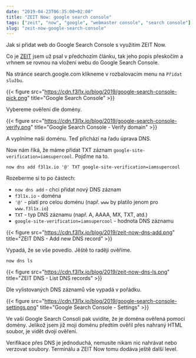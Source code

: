 ```yaml
---
date: "2019-04-23T06:35:00+02:00"
title: "ZEIT Now: google search console"
tags: ["zeit", "now", "google", "webmaster console", "search console"]
slug: "zeit-now-google-search-console"
---
```


Jak si přidat web do Google Search Console s využitím ZEIT Now.

<!--more-->

Co je [ZEIT](/blog/2019/02/27/zeit-now-migrace-dev-domeny-do-cloudu/) jsem už psal v předchozím článku,
tak jeho popis přeskočím a vrhnem se rovnou na vložení webu do Google Search Console.

Na stránce search.google.com klikneme v rozbalovacím menu na `Přidat službu`.

{{< figure src="https://cdn.f3l1x.io/blog/2019/google-search-console-pick.png" title="Google Search Console" >}}

Vybereme ověření dle domény.

{{< figure src="https://cdn.f3l1x.io/blog/2019/google-search-console-verify.png" title="Google Search Console - Verify domain" >}}

A vyplníme naši doménu. Teď přichází na řadu úprava DNS.

Now nám říká, že máme přidat TXT záznam `google-site-verification=iamsupercool`. Pojďme na to.

```
now dns add f3l1x.io '@' TXT google-site-verification=iamsupercool
```

Rozeberme si to po částech:

- `now dns add` - chci přidat nový DNS záznam
- `f3l1x.io` - doména
- `'@'` - platí pro celou doménu (např. `www` by platilo jenom pro `www.f3l1x.io`)
- `TXT` - typ DNS záznamu (např. A, AAAA, MX, TXT, atd.)
- `google-site-verification=iamsupercool` - hodnota DNS záznamu

{{< figure src="https://cdn.f3l1x.io/blog/2019/zeit-now-dns-add.png" title="ZEIT DNS - Add new DNS record" >}}

Vypadá, že se vše povedlo. Jěště to raději ověříme.

```
now dns ls
```

{{< figure src="https://cdn.f3l1x.io/blog/2019/zeit-now-dns-ls.png" title="ZEIT DNS - List DNS records" >}}

Dle vylistovaných DNS záznamů vše vypadá v pořádku.

{{< figure src="https://cdn.f3l1x.io/blog/2019/google-search-console-settings.png" title="Google Search Console - Settings" >}}

Ve vaší Google Search Consoli pak uvidíte, že je doména ověřená pomocí domény. Jelikož jsem již moji doménu předtím ověřil
přes nahraný HTML soubor, je vidět dvojí ověření.

Verifikace přes DNS je jednoduchá, nemusíte nikam nic nahrávat nebo verzovat soubory. Terminálu a ZEIT Now tomu dodáva ještě další level.
